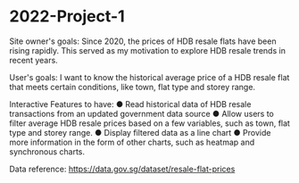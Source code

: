 # 2022-Project-1

Site owner's goals: 
Since 2020, the prices of HDB resale flats have been rising rapidly. This served as my motivation to explore HDB resale trends in recent years.  

User's goals: 
I want to know the historical average price of a HDB resale flat that meets certain conditions, like town, flat type and storey range. 

Interactive Features to have: 
● Read historical data of HDB resale transactions from an updated government data source 
● Allow users to filter average HDB resale prices based on a few variables, such as town, flat type and storey range. 
● Display filtered data as a line chart 
● Provide more information in the form of other charts, such as heatmap and synchronous charts. 

Data reference:
https://data.gov.sg/dataset/resale-flat-prices
